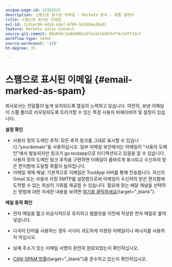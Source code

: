 ```yaml
---
unique-page-id: 14352525
description: 스팸으로 표시된 이메일 - Marketo 문서 - 제품 설명서
title: 스팸으로 표시된 이메일
exl-id: 2cd1ec96-441d-4de7-8709-543d04e20a91
feature: Marketo Sales Connect
source-git-commit: 09a656c3a0d0002edfa1a61b987bff4c1dff33cf
workflow-type: tm+mt
source-wordcount: '219'
ht-degree: 3%

---
```


# 스팸으로 표시된 이메일 {#email-marked-as-spam}

회사로서는 전달률이 높게 유지되도록 열심히 노력하고 있습니다. 여전히, 보낸 이메일이 스팸 폴더로 라우팅되도록 트리거할 수 있는 특정 사용자 비헤이비어 및 설정이 있습니다.

**설정 확인**

* 사용자 정의 도메인 추적: 모든 추적 링크를 그대로 표시할 수 있습니다.&quot;yourdomain&quot;을 사용하십시오. 일부 이메일 보안에서는 이메일이 &quot;사용자 도메인&quot;에서 발송되지만 링크가 go.toutapp으로 리디렉션되고 있음을 알 수 있습니다. 사용자 정의 도메인 링크 추적을 구현하면 이메일이 올바르게 표시되고 수신자의 받은 편지함에 도달할 확률이 높아집니다.
* 이메일 게재 채널: 기본적으로 이메일은 ToutApp 서버를 통해 전송됩니다. 자신의 Gmail 또는 사용자 지정 SMTP를 설정함으로써 이메일이 수신자의 받은 편지함에 도착할 수 있는 최상의 기회를 제공할 수 있습니다. 필요에 맞는 배달 채널을 선택하는 방법에 대한 자세한 내용을 보려면 [여기를 클릭하세요](https://nation.marketo.com/docs/DOC-5080){target="_blank"}.

**메일 동작 확인**

* 전자 메일을 짧고 비공식적으로 유지하고 템플릿을 이전에 작성한 전자 메일로 붙여 넣습니다.

* 다국어 단어를 사용하는 경우 서식이 과도하게 지정된 이메일이나 메시지를 사용하지 마십시오.

* 실제 주소가 있는 이메일 서명이 완전히 완료되었는지 확인하십시오.

* [CAN-SPAM 법률](https://www.ftc.gov/business-guidance/resources/can-spam-act-compliance-guide-business){target="_blank"}을 준수하고 있는지 확인하십시오.

